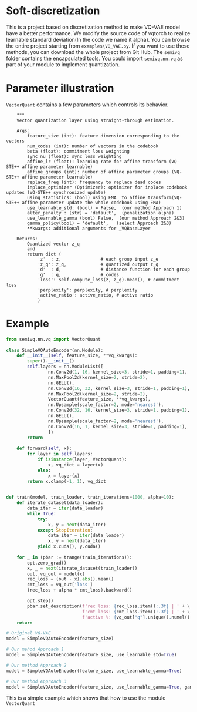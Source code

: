 # Soft-discretization
This is a project based on discretization method to make VQ-VAE model have a better performance. We modify the source code of vqtorch to realize learnable standard deviation(In the code we name it alpha). You can browse the entire project starting from `examples\VQ_VAE.py`. If you want to use these methods, you can download the whole project from Git Hub. The `semivq` folder contains the encapsulated tools. You could import `semivq.nn.vq` as part of your module to implement quantization.



# Parameter illustration

`VectorQuant` contains a few parameters which controls its behavior.

```
	"""
	Vector quantization layer using straight-through estimation.

	Args:
		feature_size (int): feature dimension corresponding to the vectors
		num_codes (int): number of vectors in the codebook
		beta (float): commitment loss weighting
		sync_nu (float): sync loss weighting
		affine_lr (float): learning rate for affine transform (VQ-STE++ affine parameter learnable)
		affine_groups (int): number of affine parameter groups (VQ-STE++ affine parameter learnable)
		replace_freq (int): frequency to replace dead codes 
		inplace_optimizer (Optimizer): optimizer for inplace codebook updates (VQ-STE++ synchronized update)
		using_statistics: (bool) using EMA  to affine transform(VQ-STE++ affine parameter update the whole codebook using EMA)
		use_learnable_std: (bool) = False,  (our method Approach 1)
		alter_penalty : (str) = 'default',  (penalization alpha)
		use_learnable_gamma (bool) False,  (our method Approach 2&3)
		gamma_policy(bool) = 'default',   (select Approach 2&3)
		**kwargs: additional arguments for _VQBaseLayer
	
	Returns:
		Quantized vector z_q
        and
        return dict (			
			'z'  : z,               # each group input z_e
			'z_q': z_q,             # quantized output z_q
			'd'  : d,               # distance function for each group
			'q'	 : q,				# codes
			'loss': self.compute_loss(z, z_q).mean(), # commitment loss
			'perplexity': perplexity, # perplexity
			'active_ratio': active_ratio, # active ratio
			)
```



# Example 

```python
from semivq.nn.vq import VectorQuant
 
class SimpleVQAutoEncoder(nn.Module):
    def __init__(self, feature_size, **vq_kwargs):    
        super().__init__()
        self.layers = nn.ModuleList([
                nn.Conv2d(1, 16, kernel_size=3, stride=1, padding=1),
                nn.MaxPool2d(kernel_size=2, stride=2),
                nn.GELU(),
                nn.Conv2d(16, 32, kernel_size=3, stride=1, padding=1),
                nn.MaxPool2d(kernel_size=2, stride=2),
                VectorQuant(feature_size, **vq_kwargs),
                nn.Upsample(scale_factor=2, mode='nearest'),
                nn.Conv2d(32, 16, kernel_size=3, stride=1, padding=1),
                nn.GELU(),
                nn.Upsample(scale_factor=2, mode='nearest'),
                nn.Conv2d(16, 1, kernel_size=3, stride=1, padding=1),
                ])
        return
    
    def forward(self, x):
        for layer in self.layers:
            if isinstance(layer, VectorQuant):
                x, vq_dict = layer(x)
            else:
                x = layer(x)
        return x.clamp(-1, 1), vq_dict
  

def train(model, train_loader, train_iterations=1000, alpha=10):
    def iterate_dataset(data_loader):
        data_iter = iter(data_loader)
        while True:
            try:
                x, y = next(data_iter)
            except StopIteration:
                data_iter = iter(data_loader)
                x, y = next(data_iter)
            yield x.cuda(), y.cuda()
    
    for _ in (pbar := trange(train_iterations)):
        opt.zero_grad()
        x, _ = next(iterate_dataset(train_loader))
        out, vq_out = model(x)
        rec_loss = (out - x).abs().mean()
        cmt_loss = vq_out['loss']
        (rec_loss + alpha * cmt_loss).backward()

        opt.step()
        pbar.set_description(f'rec loss: {rec_loss.item():.3f} | ' + \
                             f'cmt loss: {cmt_loss.item():.3f} | ' + \
                             f'active %: {vq_out["q"].unique().numel() / num_codes * 100:.3f}')
    return

# Original VQ-VAE
model = SimpleVQAutoEncoder(feature_size)

# Our mehod Approach 1
model = SimpleVQAutoEncoder(feature_size, use_learnable_std=True)

# Our method Approach 2
model = SimpleVQAutoEncoder(feature_size, use_learnable_gamma=True)

# Our method Approach 3
model = SimpleVQAutoEncoder(feature_size, use_learnable_gamma=True, gamma_policy="personalize")
```

This is a simple example which shows that how to use the module `VectorQuant`
